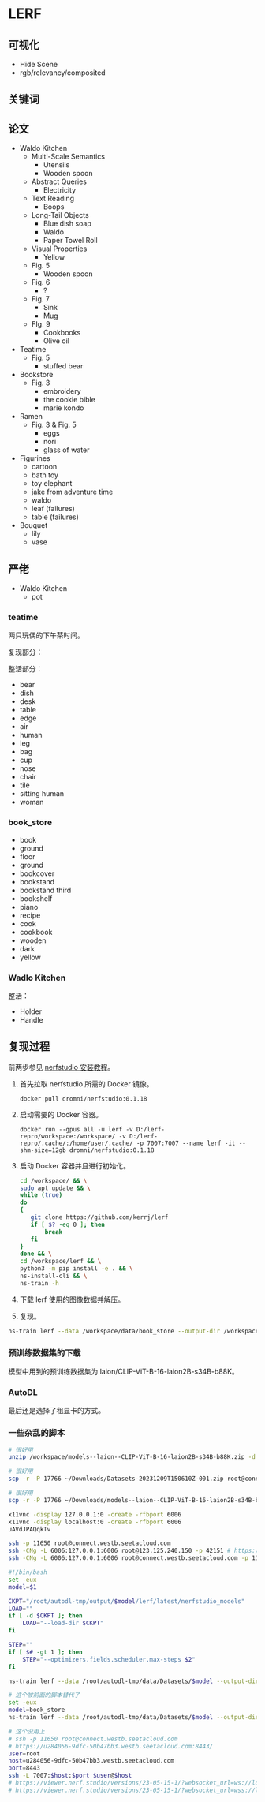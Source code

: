 # LERF

## 可视化

- Hide Scene
- rgb/relevancy/composited

## 关键词

## 论文

- Waldo Kitchen
  - Multi-Scale Semantics
    - Utensils
    - Wooden spoon
  - Abstract Queries
    - Electricity
  - Text Reading
    - Boops
  - Long-Tail Objects
    - Blue dish soap
    - Waldo
    - Paper Towel Roll
  - Visual Properties
    - Yellow
  - Fig. 5
    - Wooden spoon
  - Fig. 6
    - ?
  - Fig. 7
    - Sink
    - Mug
  - FIg. 9
    - Cookbooks
    - Olive oil
- Teatime
  - Fig. 5
    - stuffed bear
- Bookstore
  - Fig. 3
    - embroidery
    - the cookie bible
    - marie kondo
- Ramen
  - Fig. 3 & Fig. 5
    - eggs
    - nori
    - glass of water
- Figurines
  - cartoon
  - bath toy
  - toy elephant
  - jake from adventure time
  - waldo
  - leaf (failures)
  - table (failures)
- Bouquet
  - lily
  - vase

## 严佬

- Waldo Kitchen
  - pot

### teatime

两只玩偶的下午茶时间。

复现部分：

整活部分：

- bear
- dish
- desk
- table
- edge
- air
- human
- leg
- bag
- cup
- nose
- chair
- tile
- sitting human
- woman

### book_store

- book
- ground
- floor
- ground
- bookcover
- bookstand
- bookstand third
- bookshelf
- piano
- recipe
- cook
- cookbook
- wooden
- dark
- yellow

### Wadlo Kitchen

整活：

- Holder
- Handle

## 复现过程

前两步参见 [nerfstudio 安装教程](https://docs.nerf.studio/quickstart/installation.html)。

1. 首先拉取 nerfstudio 所需的 Docker 镜像。

   ```pwsh
   docker pull dromni/nerfstudio:0.1.18
   ```

2. 启动需要的 Docker 容器。

   ```pwsh
   docker run --gpus all -u lerf -v D:/lerf-repro/workspace:/workspace/ -v D:/lerf-repro/.cache/:/home/user/.cache/ -p 7007:7007 --name lerf -it --shm-size=12gb dromni/nerfstudio:0.1.18
   ```

3. 启动 Docker 容器并且进行初始化。

   ```sh
   cd /workspace/ && \
   sudo apt update && \
   while (true)
   do
   {
      git clone https://github.com/kerrj/lerf
      if [ $? -eq 0 ]; then
          break
      fi
   }
   done && \
   cd /workspace/lerf && \
   python3 -m pip install -e . && \
   ns-install-cli && \
   ns-train -h
   ```

4. 下载 lerf 使用的图像数据并解压。
5. 复现。

```sh
ns-train lerf --data /workspace/data/book_store --output-dir /workspace/output
```

### 预训练数据集的下载

模型中用到的预训练数据集为 laion/CLIP-ViT-B-16-laion2B-s34B-b88K。

### AutoDL

最后还是选择了租显卡的方式。

### 一些杂乱的脚本

```sh
# 很好用
unzip /workspace/models--laion--CLIP-ViT-B-16-laion2B-s34B-b88K.zip -d /home/user/.cache/huggingface/hub/
```

```sh
# 很好用
scp -r -P 17766 ~/Downloads/Datasets-20231209T150610Z-001.zip root@connect.westc.gpuhub.com:/root
```

```sh
# 很好用
scp -r -P 17766 ~/Downloads/models--laion--CLIP-ViT-B-16-laion2B-s34B-b88K.zip root@connect.westc.gpuhub.com:/root
```

```sh
x11vnc -display 127.0.0.1:0 -create -rfbport 6006
x11vnc -display localhost:0 -create -rfbport 6006
uAVdJPAQqkTv

ssh -p 11650 root@connect.westb.seetacloud.com
ssh -CNg -L 6006:127.0.0.1:6006 root@123.125.240.150 -p 42151 # https://www.autodl.com/docs/ssh_proxy/
ssh -CNg -L 6006:127.0.0.1:6006 root@connect.westb.seetacloud.com -p 11650
```

```sh
#!/bin/bash
set -eux
model=$1

CKPT="/root/autodl-tmp/output/$model/lerf/latest/nerfstudio_models"
LOAD=""
if [ -d $CKPT ]; then
    LOAD="--load-dir $CKPT"
fi

STEP=""
if [ $# -gt 1 ]; then
    STEP="--optimizers.fields.scheduler.max-steps $2"
fi

ns-train lerf --data /root/autodl-tmp/data/Datasets/$model --output-dir /root/autodl-tmp/output --timestamp latest $LOAD $STEP --viewer.websocket-port 7007 --viewer.websocket-port-default 7007 --vis viewer | tee -a /root/autodl-tmp/logs/$model.log
```

```sh
# 这个被前面的脚本替代了
set -eux
model=book_store
ns-train lerf --data /root/autodl-tmp/data/Datasets/$model --output-dir /root/autodl-tmp/output --viewer.websocket-port 6006 --viewer.websocket-port-default 6006 --vis viewer | tee -a /root/autodl-tmp/logs/$model.log; /usr/bin/shutdown
```

```sh
# 这个没用上
# ssh -p 11650 root@connect.westb.seetacloud.com
# https://u284056-9dfc-50b47bb3.westb.seetacloud.com:8443/
user=root
host=u284056-9dfc-50b47bb3.westb.seetacloud.com
port=8443
ssh -L 7007:$host:$port $user@$host
# https://viewer.nerf.studio/versions/23-05-15-1/?websocket_url=ws://localhost:6006
# https://viewer.nerf.studio/versions/23-05-15-1/?websocket_url=wss://lu284056-9dfc-50b47bb3.westb.seetacloud.com:8443
```
